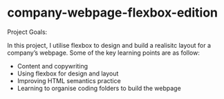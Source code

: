 # company-webpage-flexbox-edition

Project Goals:

In this project, I utilise flexbox to design and build a realisitc layout for a company’s webpage. Some of the key learning points are as follow:

- Content and copywriting
- Using flexbox for design and layout
- Improving HTML semantics practice
- Learning to organise coding folders to build the webpage
